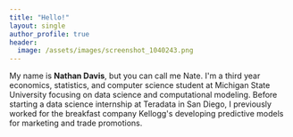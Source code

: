 ```yaml
---
title: "Hello!"
layout: single
author_profile: true
header:
  image: /assets/images/screenshot_1040243.png
---
```

My name is **Nathan Davis**, but you can call me Nate. I'm a third year economics, statistics, and computer science student at Michigan State University focusing on data science and computational modeling. Before starting a data science internship at Teradata in San Diego, I previously worked for the breakfast company Kellogg's developing predictive models for marketing and trade promotions. 
